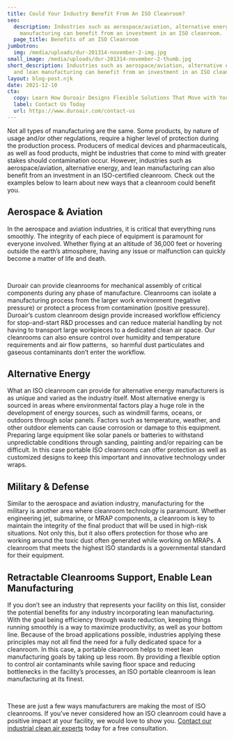 ```yaml
---
title: Could Your Industry Benefit From An ISO Cleanroom?
seo:
  description: Industries such as aerospace/aviation, alternative energy, and lean
    manufacturing can benefit from an investment in an ISO cleanroom.
  page_title: Benefits of an ISO Cleanroom
jumbotron:
  img: /media/uploads/dur-201314-november-2-img.jpg
small_image: /media/uploads/dur-201314-november-2-thumb.jpg
short_description: Industries such as aerospace/aviation, alternative energy,
  and lean manufacturing can benefit from an investment in an ISO cleanroom.
layout: blog-post.njk
date: 2021-12-10
cta:
  copy: Learn How Duroair Designs Flexible Solutions That Move with Your Workflow
  label: Contact Us Today
  url: https://www.duroair.com/contact-us
---
```

Not all types of manufacturing are the same. Some products, by nature of usage and/or other regulations, require a higher level of protection during the production process. Producers of medical devices and pharmaceuticals, as well as food products, might be industries that come to mind with greater stakes should contamination occur. However, industries such as aerospace/aviation, alternative energy, and lean manufacturing can also benefit from an investment in an ISO-certified cleanroom. Check out the examples below to learn about new ways that a cleanroom could benefit you.

## [](<>)Aerospace & Aviation

In the aerospace and aviation industries, it is critical that everything runs smoothly. The integrity of each piece of equipment is paramount for everyone involved. Whether flying at an altitude of 36,000 feet or hovering outside the earth’s atmosphere, having any issue or malfunction can quickly become a matter of life and death.

 

Duroair can provide cleanrooms for mechanical assembly of critical components during any phase of manufacture. Cleanrooms can isolate a manufacturing process from the larger work environment (negative pressure) or protect a process from contamination (positive pressure). Duroair’s custom cleanroom design provide increased workflow efficiency for stop-and-start R&D processes and can reduce material handling by not having to transport large workpieces to a dedicated clean air space. Our cleanrooms can also ensure control over humidity and temperature requirements and air flow patterns,  so harmful dust particulates and gaseous contaminants don’t enter the workflow.

## [](<>)Alternative Energy

What an ISO cleanroom can provide for alternative energy manufacturers is as unique and varied as the industry itself. Most alternative energy is sourced in areas where environmental factors play a huge role in the development of energy sources, such as windmill farms, oceans, or outdoors through solar panels. Factors such as temperature, weather, and other outdoor elements can cause corrosion or damage to this equipment. Preparing large equipment like solar panels or batteries to withstand unpredictable conditions through sanding, painting and/or repairing can be difficult. In this case portable ISO cleanrooms can offer protection as well as customized designs to keep this important and innovative technology under wraps.

## [](<>)Military & Defense

Similar to the aerospace and aviation industry, manufacturing for the military is another area where cleanroom technology is paramount. Whether engineering jet, submarine, or MRAP components, a cleanroom is key to maintain the integrity of the final product that will be used in high-risk situations. Not only this, but it also offers protection for those who are working around the toxic dust often generated while working on MRAPs. A cleanroom that meets the highest ISO standards is a governmental standard for their equipment.

## [](<>)Retractable Cleanrooms Support, Enable Lean Manufacturing

If you don’t see an industry that represents your facility on this list, consider the potential benefits for any industry incorporating lean manufacturing. With the goal being efficiency through waste reduction, keeping things running smoothly is a way to maximize productivity, as well as your bottom line. Because of the broad applications possible, industries applying these principles may not all find the need for a fully dedicated space for a cleanroom. In this case, a portable cleanroom helps to meet lean manufacturing goals by taking up less room. By providing a flexible option to control air contaminants while saving floor space and reducing bottlenecks in the facility’s processes, an ISO portable cleanroom is lean manufacturing at its finest.

 

These are just a few ways manufacturers are making the most of ISO cleanrooms. If you’ve never considered how an ISO cleanroom could have a positive impact at your facility, we would love to show you. [C](https://www.duroair.com/request-for-quote/)[ontact our industrial clean air experts](https://www.duroair.com/request-for-quote/) today for a free consultation.

<!--EndFragment-->